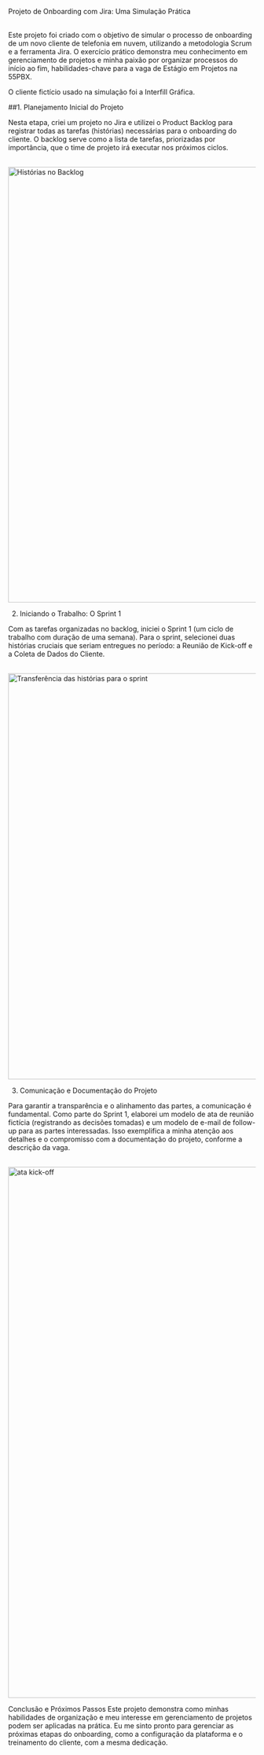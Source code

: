 Projeto de Onboarding com Jira: Uma Simulação Prática


<br>
Este projeto foi criado com o objetivo de simular o processo de onboarding de um novo cliente de telefonia em nuvem, utilizando a metodologia Scrum e a ferramenta Jira. O exercício prático demonstra meu conhecimento em gerenciamento de projetos e minha paixão por organizar processos do início ao fim, habilidades-chave para a vaga de Estágio em Projetos na 55PBX.

O cliente fictício usado na simulação foi a Interfill Gráfica.

##1. Planejamento Inicial do Projeto


Nesta etapa, criei um projeto no Jira e utilizei o Product Backlog para registrar todas as tarefas (histórias) necessárias para o onboarding do cliente. O backlog serve como a lista de tarefas, priorizadas por importância, que o time de projeto irá executar nos próximos ciclos.

<br>
<img width="1876" height="886" alt="Histórias no Backlog" src="https://github.com/user-attachments/assets/ae94217f-5eeb-4541-b3aa-682d10f45e65" />

2. Iniciando o Trabalho: O Sprint 1


Com as tarefas organizadas no backlog, iniciei o Sprint 1 (um ciclo de trabalho com duração de uma semana). Para o sprint, selecionei duas histórias cruciais que seriam entregues no período: a Reunião de Kick-off e a Coleta de Dados do Cliente.

<br>
<img width="1886" height="826" alt="Transferência das histórias para o sprint" src="https://github.com/user-attachments/assets/3bd0470f-d703-41b1-973d-608bf7915253" />

3. Comunicação e Documentação do Projeto


Para garantir a transparência e o alinhamento das partes, a comunicação é fundamental. Como parte do Sprint 1, elaborei um modelo de ata de reunião fictícia (registrando as decisões tomadas) e um modelo de e-mail de follow-up para as partes interessadas. Isso exemplifica a minha atenção aos detalhes e o compromisso com a documentação do projeto, conforme a descrição da vaga.

<br>
<img width="1920" height="1080" alt="ata kick-off" src="https://github.com/user-attachments/assets/d3a350a1-9614-44f0-a03f-b715b43786ff" />

Conclusão e Próximos Passos
Este projeto demonstra como minhas habilidades de organização e meu interesse em gerenciamento de projetos podem ser aplicadas na prática. Eu me sinto pronto para gerenciar as próximas etapas do onboarding, como a configuração da plataforma e o treinamento do cliente, com a mesma dedicação.



